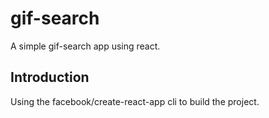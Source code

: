 # gif-search

A simple gif-search app using react.

## Introduction 

Using the facebook/create-react-app cli to build the project.
